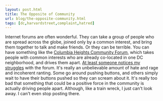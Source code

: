 ```yaml
---
layout: post.html
title: The Opposite of Community
url: blog/the-opposite-community.html
tags: [dc,harvardstreet,complaint,hatred]
---
```

Internet forums are often wonderful. They can take a group of people who are spread across the globe, joined only by a common interest, and bring them together to talk and make friends. Or they can be terrible. You can have something like the [Columbia Heights Community Forum](http://www.columbiaheightsnews.org/forum/), which takes people with common interests who are already co-located in one DC neighborhood, and drives them apart. [At least someone notices my struggles](http://theheightslife.blogspot.com/2009/04/all-around-neighborhood-pancakes-crime.html) with the forum. It's really an unbelievable amount of hate and rage and incoherent ranting. Some go around pushing buttons, and others simply wait to have their buttons pushed so they can scream about it. It's really too bad that something that could be a positive force in the community is actually driving people apart. Although, like a train wreck, I just can't look away. I can't even stop posting there.
